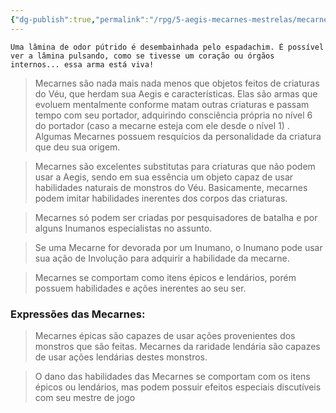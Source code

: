 ```yaml
---
{"dg-publish":true,"permalink":"/rpg/5-aegis-mecarnes-mestrelas/mecarnes/mecarnes/"}
---
```





```
Uma lâmina de odor pútrido é desembainhada pelo espadachim. É possível ver a lâmina pulsando, como se tivesse um coração ou órgãos internos... essa arma está viva!
```

> Mecarnes são nada mais nada menos que objetos feitos de criaturas do Véu, que herdam sua Aegis e características. Elas são armas que evoluem mentalmente conforme matam outras criaturas e passam tempo com seu portador, adquirindo consciência própria no nível 6 do portador (caso a mecarne esteja com ele desde o nível 1) . Algumas Mecarnes possuem resquícios da personalidade da criatura que deu sua origem.

>Mecarnes são excelentes substitutas para criaturas que não podem usar a Aegis, sendo em sua essência um objeto capaz de usar habilidades naturais de monstros do Véu. Basicamente, mecarnes podem imitar habilidades inerentes dos corpos das criaturas. 

>Mecarnes só podem ser criadas por pesquisadores de batalha e por alguns Inumanos especialistas no assunto. 

> Se uma Mecarne for devorada por um Inumano, o Inumano pode usar sua ação de Involução para adquirir a habilidade da mecarne. 

>Mecarnes se comportam como itens épicos e lendários, porém possuem habilidades e ações inerentes ao seu ser.

### Expressões das Mecarnes:

> Mecarnes épicas são capazes de usar ações provenientes dos monstros que são feitas.  Mecarnes da raridade lendária são capazes de usar ações lendárias destes monstros. 

>O dano das habilidades das Mecarnes se comportam com os itens épicos ou lendários, mas podem possuir efeitos especiais discutíveis com seu mestre de jogo 






